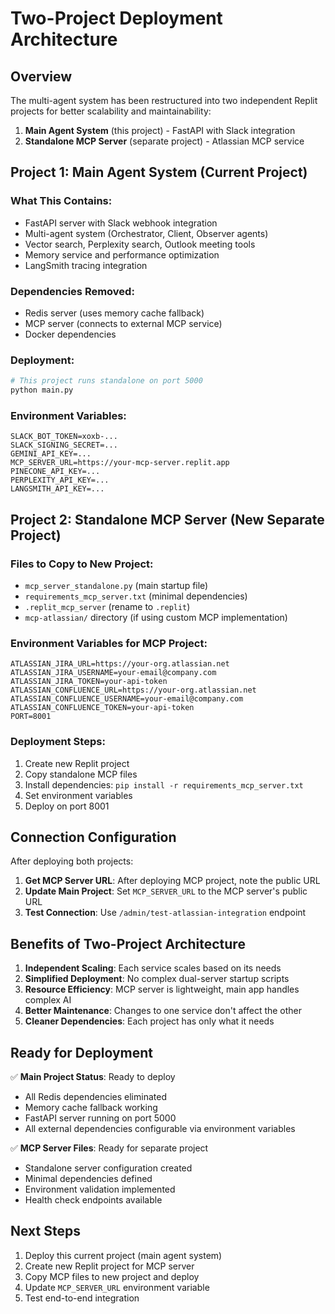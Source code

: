 # Two-Project Deployment Architecture

## Overview

The multi-agent system has been restructured into two independent Replit projects for better scalability and maintainability:

1. **Main Agent System** (this project) - FastAPI with Slack integration
2. **Standalone MCP Server** (separate project) - Atlassian MCP service

## Project 1: Main Agent System (Current Project)

### What This Contains:
- FastAPI server with Slack webhook integration
- Multi-agent system (Orchestrator, Client, Observer agents)
- Vector search, Perplexity search, Outlook meeting tools
- Memory service and performance optimization
- LangSmith tracing integration

### Dependencies Removed:
- Redis server (uses memory cache fallback)
- MCP server (connects to external MCP service)
- Docker dependencies

### Deployment:
```bash
# This project runs standalone on port 5000
python main.py
```

### Environment Variables:
```
SLACK_BOT_TOKEN=xoxb-...
SLACK_SIGNING_SECRET=...
GEMINI_API_KEY=...
MCP_SERVER_URL=https://your-mcp-server.replit.app
PINECONE_API_KEY=...
PERPLEXITY_API_KEY=...
LANGSMITH_API_KEY=...
```

## Project 2: Standalone MCP Server (New Separate Project)

### Files to Copy to New Project:
- `mcp_server_standalone.py` (main startup file)
- `requirements_mcp_server.txt` (minimal dependencies)
- `.replit_mcp_server` (rename to `.replit`)
- `mcp-atlassian/` directory (if using custom MCP implementation)

### Environment Variables for MCP Project:
```
ATLASSIAN_JIRA_URL=https://your-org.atlassian.net
ATLASSIAN_JIRA_USERNAME=your-email@company.com
ATLASSIAN_JIRA_TOKEN=your-api-token
ATLASSIAN_CONFLUENCE_URL=https://your-org.atlassian.net
ATLASSIAN_CONFLUENCE_USERNAME=your-email@company.com
ATLASSIAN_CONFLUENCE_TOKEN=your-api-token
PORT=8001
```

### Deployment Steps:
1. Create new Replit project
2. Copy standalone MCP files
3. Install dependencies: `pip install -r requirements_mcp_server.txt`
4. Set environment variables
5. Deploy on port 8001

## Connection Configuration

After deploying both projects:

1. **Get MCP Server URL**: After deploying MCP project, note the public URL
2. **Update Main Project**: Set `MCP_SERVER_URL` to the MCP server's public URL
3. **Test Connection**: Use `/admin/test-atlassian-integration` endpoint

## Benefits of Two-Project Architecture

1. **Independent Scaling**: Each service scales based on its needs
2. **Simplified Deployment**: No complex dual-server startup scripts
3. **Resource Efficiency**: MCP server is lightweight, main app handles complex AI
4. **Better Maintenance**: Changes to one service don't affect the other
5. **Cleaner Dependencies**: Each project has only what it needs

## Ready for Deployment

✅ **Main Project Status**: Ready to deploy
- All Redis dependencies eliminated
- Memory cache fallback working
- FastAPI server running on port 5000
- All external dependencies configurable via environment variables

✅ **MCP Server Files**: Ready for separate project
- Standalone server configuration created
- Minimal dependencies defined
- Environment validation implemented
- Health check endpoints available

## Next Steps

1. Deploy this current project (main agent system)
2. Create new Replit project for MCP server
3. Copy MCP files to new project and deploy
4. Update `MCP_SERVER_URL` environment variable
5. Test end-to-end integration